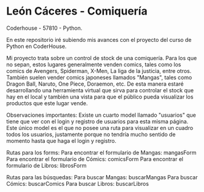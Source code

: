 # León Cáceres - Comiquería
Coderhouse - 57810 - Python.

En este repositorio iré subiendo mis avances con el proyecto del curso de Python en CoderHouse.

Mi proyecto trata sobre un control de stock de una comiquería. Para los que no sepan, estos lugares generalmente venden comics, tales como los comics de 
Avengers, Spiderman, X-Men, La liga de la justicia, entre otros. También suelen vender comics japoneses llamados "Mangas", tales como Dragon Ball, Naruto, One Piece, Doraemon, etc. De esta manera estaré desarrollando una herramienta virtual que sirva para controlar el stock que hay en el local y también una vista para que el público pueda visualizar los productos que este lugar vende.

Observaciones importantes:
Existe un cuarto model llamado "usuarios" que tiene que ver con el login y registro de usuarios para esta misma página. Este único model es el que no posee una ruta para visualizar en un cuadro todos los usuarios, justamente porque no tendría mucho sentido de momento hasta que haga el login y registro.

Rutas para los forms:
Para encontrar el formulario de Mangas: mangasForm
Para encontrar el formulario de Cómics: comicsForm
Para encontrar el formulario de Libros: librosForm

Rutas para las búsquedas:
Para buscar Mangas: buscarMangas
Para buscar Cómics: buscarComics
Para buscar Libros: buscarLibros
